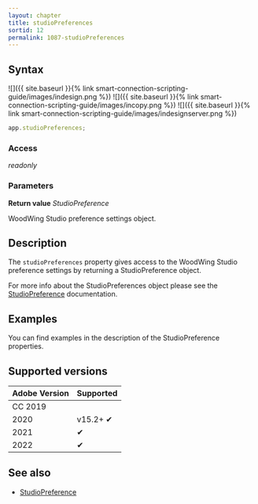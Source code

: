 ```yaml
---
layout: chapter
title: studioPreferences
sortid: 12
permalink: 1087-studioPreferences
---
```

## Syntax

![]({{ site.baseurl }}{% link smart-connection-scripting-guide/images/indesign.png %}) ![]({{ site.baseurl }}{% link smart-connection-scripting-guide/images/incopy.png %}) ![]({{ site.baseurl }}{% link smart-connection-scripting-guide/images/indesignserver.png %})
```javascript
app.studioPreferences;
```

### Access

*readonly*

### Parameters

**Return value** *StudioPreference*

WoodWing Studio preference settings object.

## Description

The `studioPreferences` property gives access to the WoodWing Studio preference settings by returning a StudioPreference object.

For more info about the StudioPreferences object please see the [StudioPreference](../../StudioPreference/index.md) documentation.

## Examples

You can find examples in the description of the StudioPreference properties.

## Supported versions

| Adobe Version | Supported |
|---------------|---------|
| CC 2019       |         |
| 2020          | v15.2+ ✔|
| 2021          | ✔       |
| 2022          | ✔       |

## See also

* [StudioPreference](../../StudioPreference/index.md)